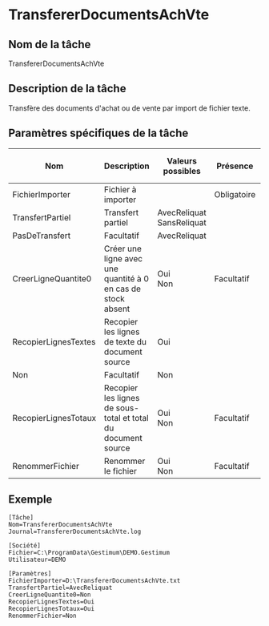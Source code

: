 # TransfererDocumentsAchVte

## Nom de la tâche


TransfererDocumentsAchVte


## Description de la tâche


Transfère des documents d'achat ou de vente par import de fichier texte.


## Paramètres spécifiques de la tâche










| Nom | Description | Valeurs possibles | Présence | Valeur par défaut |
|---|---|---|---|---|
| FichierImporter | Fichier à importer |   | Obligatoire |   |
| TransfertPartiel | Transfert partiel | AvecReliquat <br>SansReliquat
PasDeTransfert | Facultatif | AvecReliquat |
| CreerLigneQuantite0 | Créer une ligne avec une quantité à 0 en cas de stock absent | Oui <br>Non | Facultatif | Non |
| RecopierLignesTextes | Recopier les lignes de texte du document source | Oui
Non | Facultatif | Non |
| RecopierLignesTotaux | Recopier les lignes de sous-total et total du document source | Oui <br>Non | Facultatif | Non |
| RenommerFichier | Renommer le fichier | Oui <br>Non | Facultatif | Non |


## Exemple

````
[Tâche]
Nom=TransfererDocumentsAchVte
Journal=TransfererDocumentsAchVte.log

[Société]
Fichier=C:\ProgramData\Gestimum\DEMO.Gestimum
Utilisateur=DEMO

[Paramètres]
FichierImporter=D:\TransfererDocumentsAchVte.txt
TransfertPartiel=AvecReliquat
CreerLigneQuantite0=Non
RecopierLignesTextes=Oui
RecopierLignesTotaux=Oui
RenommerFichier=Non
````